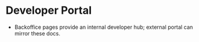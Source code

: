 
# Developer Portal
- Backoffice pages provide an internal developer hub; external portal can mirror these docs.
